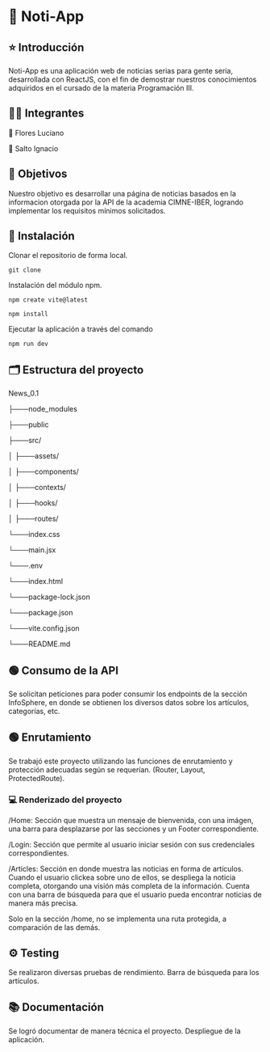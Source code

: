# 📰 Noti-App 

## ⭐ Introducción

Noti-App es una aplicación web de noticias serias para gente seria, desarrollada con ReactJS, con el fin de demostrar nuestros conocimientos adquiridos en el cursado de la materia Programación III.

## 🙋‍♂️ Integrantes 

🗿 Flores Luciano

🗿 Salto Ignacio

## 🎯 Objetivos 

Nuestro objetivo es desarrollar una página de noticias basados en la informacion otorgada por la API de la academia CIMNE-IBER, logrando implementar los requisitos mínimos solicitados.

## 📝 Instalación

Clonar el repositorio de forma local.

```shell
git clone 
```

Instalación del módulo npm.

```shell
npm create vite@latest
```

```shell
npm install 
```

Ejecutar la aplicación a través del comando

```shell
npm run dev 
```

## 🗂️ Estructura del proyecto 

News_0.1

 ├───node_modules
 
 ├───public
 
 ├───src/
 
 │   ├───assets/
 
 │   ├───components/
 
 │   ├───contexts/
 
 │   ├───hooks/
 
 │   ├───routes/
 
 └───index.css   
 
 └───main.jsx
 
└───.env

└───index.html

└───package-lock.json

└───package.json

└───vite.config.json

└───README.md


## 🟢 Consumo de la API 

 Se solicitan peticiones para poder consumir los endpoints de la sección InfoSphere, en donde se obtienen los diversos datos sobre los artículos, categorías, etc.

## 🟢 Enrutamiento 

 Se trabajó este proyecto utilizando las funciones de enrutamiento y protección adecuadas según se requerían. (Router, Layout, ProtectedRoute).

### 💻 Renderizado del proyecto 
  
  /Home: Sección que muestra un mensaje de bienvenida, con una imágen, una barra para desplazarse por las secciones y un Footer correspondiente.
  
  /Login: Sección que permite al usuario iniciar sesión con sus credenciales correspondientes.
  
  /Articles: Sección en donde muestra las noticias en forma de artículos. Cuando el usuario clickea sobre uno de ellos, se despliega la noticia completa, otorgando una visión más completa de la información.
  Cuenta con una barra de búsqueda para que el usuario pueda encontrar noticias de manera más precisa.

  Solo en la sección /home, no se implementa una ruta protegida, a comparación de las demás.

## ⚙️ Testing 

 Se realizaron diversas pruebas de rendimiento.
 Barra de búsqueda para los artículos.

## 📚 Documentación

 Se logró documentar de manera técnica el proyecto.
 Despliegue de la aplicación.
